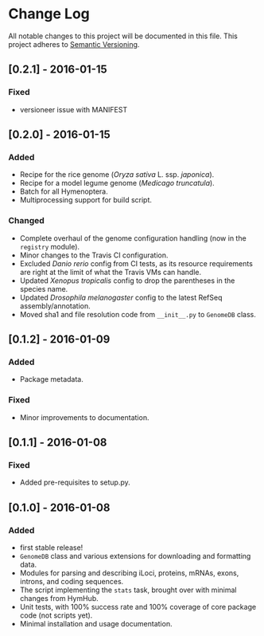 # Change Log
All notable changes to this project will be documented in this file.
This project adheres to [Semantic Versioning](http://semver.org/).

## [0.2.1] - 2016-01-15
### Fixed
- versioneer issue with MANIFEST

## [0.2.0] - 2016-01-15
### Added
- Recipe for the rice genome (*Oryza sativa* L. ssp. *japonica*).
- Recipe for a model legume genome (*Medicago truncatula*).
- Batch for all Hymenoptera.
- Multiprocessing support for build script.

### Changed
- Complete overhaul of the genome configuration handling (now in the `registry` module).
- Minor changes to the Travis CI configuration.
- Excluded *Danio rerio* config from CI tests, as its resource requirements are right at the limit of what the Travis VMs can handle.
- Updated *Xenopus tropicalis* config to drop the parentheses in the species name.
- Updated *Drosophila melanogaster* config to the latest RefSeq assembly/annotation.
- Moved sha1 and file resolution code from `__init__.py` to `GenomeDB` class.

## [0.1.2] - 2016-01-09
### Added
- Package metadata.

### Fixed
- Minor improvements to documentation.

## [0.1.1] - 2016-01-08
### Fixed
- Added pre-requisites to setup.py.

## [0.1.0] - 2016-01-08

### Added
- first stable release!
- `GenomeDB` class and various extensions for downloading and formatting data.
- Modules for parsing and describing iLoci, proteins, mRNAs, exons, introns, and coding sequences.
- The script implementing the `stats` task, brought over with minimal changes from HymHub.
- Unit tests, with 100% success rate and 100% coverage of core package code (not scripts yet).
- Minimal installation and usage documentation.
